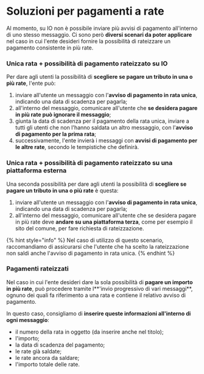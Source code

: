 # Soluzioni per pagamenti a rate

Al momento, su IO non è possibile inviare più avvisi di pagamento all'interno di uno stesso messaggio. Ci sono però **diversi scenari da poter applicare** nel caso in cui l'ente desideri fornire la possibilità di rateizzare un pagamento consistente in più rate.

### **Unica rata + possibilità di pagamento rateizzato su IO**

Per dare agli utenti la possibilità di **scegliere se pagare un tributo in una o più rate**, l'ente può:

1. inviare all'utente un messaggio con l'**avviso di pagamento in rata unica**, indicando una data di scadenza per pagarla;
2. all'interno del messaggio, comunicare all'utente che **se desidera pagare in più rate può ignorare il messaggio**;
3. giunta la data di scadenza per il pagamento della rata unica, inviare a tutti gli utenti che non l'hanno saldata un altro messaggio, con l'**avviso di pagamento per la prima rata**;
4. successivamente, l'ente invierà i messaggi con **avvisi di pagamento per le altre rate**, secondo le tempistiche che definirà.

### **Unica rata + possibilità di pagamento rateizzato su una piattaforma esterna**

Una seconda possibilità per dare agli utenti la possibilità di **scegliere se pagare un tributo in una o più rate** è questa:

1. inviare all'utente un messaggio con l'**avviso di pagamento in rata unica**, indicando una data di scadenza per pagarla;
2. all'interno del messaggio, comunicare all'utente che se desidera pagare in più rate deve **andare su una piattaforma terza**, come per esempio il sito del comune, per fare richiesta di rateizzazione.

{% hint style="info" %}
Nel caso di utilizzo di questo scenario, raccomandiamo di assicurarsi che l'utente che ha scelto la rateizzazione non saldi anche l'avviso di pagamento in rata unica.
{% endhint %}

### **Pagamenti rateizzati**

Nel caso in cui l'ente desideri dare la sola possibilità di **pagare un importo in più rate**, può procedere tramite l**'invio progressivo di vari messaggi**, ognuno dei quali fa riferimento a una rata e contiene il relativo avviso di pagamento.

In questo caso, consigliamo di **inserire queste informazioni all'interno di ogni messaggio**:

* il numero della rata in oggetto (da inserire anche nel titolo);
* l'importo;
* la data di scadenza del pagamento;
* le rate già saldate;
* le rate ancora da saldare;
* l'importo totale delle rate.
